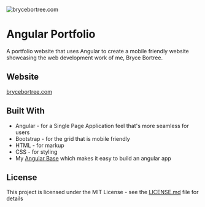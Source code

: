 ![brycebortree.com](/public/assets/bortreeport.png.jpg?raw=true "brycebortree.com")

# Angular Portfolio

A portfolio website that uses Angular to create a mobile friendly website showcasing the web development work of me, Bryce Bortree.

## Website
[brycebortree.com](http://brycebortree.com)

## Built With

* Angular - for a Single Page Application feel that's more seamless for users
* Bootstrap - for the grid that is mobile friendly
* HTML - for markup
* CSS - for styling
* My [Angular Base](https://github.com/brytree/angular-base) which makes it easy to build an angular app 

## License

This project is licensed under the MIT License - see the [LICENSE.md](LICENSE.md) file for details

